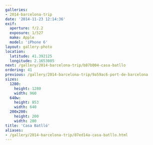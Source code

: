 ```yaml
---
galleries:
- 2014-barcelona-trip
date: '2014-11-23 12:14:36'
exif:
  aperture: f/2.2
  exposure: 1/527
  make: Apple
  model: 'iPhone 6'
layout: gallery-photo
location:
  latitude: 41.392125
  longitude: 2.1653805
next: /gallery/2014-barcelona-trip/b87b004-casa-batllo
ordering: 41
previous: /gallery/2014-barcelona-trip/9a59ac6-port-de-barcelona
sizes:
  1280:
    height: 1280
    width: 960
  640w:
    height: 853
    width: 640
  200x200:
    height: 200
    width: 200
title: 'Casa Batlló'
aliases:
- /gallery/2014-barcelona-trip/07ed14a-casa-batllo.html
---
```

